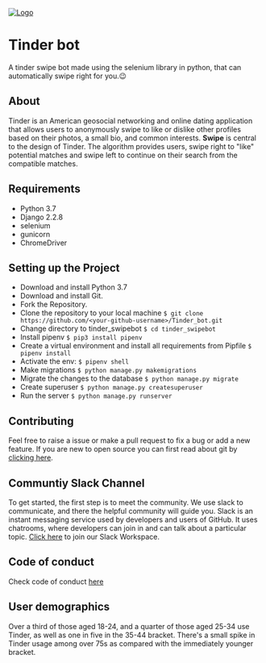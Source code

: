 [![Logo](Logo "Logo")](https://github.com/anubhab-code/Tinder_bot/blob/master/logo.jpg "Logo")

# Tinder bot
A tinder swipe bot made using the selenium library in python, that can automatically swipe right for you.😉


## About
Tinder is an American geosocial networking and online dating application that allows users to anonymously swipe to like or dislike other profiles based on their photos, a small bio, and common interests. **Swipe**  is central to the design of Tinder. The algorithm provides users, swipe right to "like" potential matches and swipe left to continue on their search from the compatible matches.


## Requirements

  * Python 3.7
  * Django 2.2.8
  * selenium
  * gunicorn
  * ChromeDriver

## Setting up the Project

  * Download and install Python 3.7
  * Download and install Git.
  * Fork the Repository.
  * Clone the repository to your local machine `$ git clone https://github.com/<your-github-username>/Tinder_bot.git`
  * Change directory to tinder_swipebot `$ cd tinder_swipebot`
  * Install pipenv `$ pip3 install pipenv`  
  * Create a virtual environment and install all requirements from Pipfile `$ pipenv install`  
  * Activate the env: `$ pipenv shell`
  * Make migrations `$ python manage.py makemigrations`
  * Migrate the changes to the database `$ python manage.py migrate`
  * Create superuser `$ python manage.py createsuperuser`
  * Run the server `$ python manage.py runserver`

## Contributing

Feel free to raise a issue or make a pull request to fix a bug or add a new feature. If you are new to open source you can first read about git by [clicking here](https://www.codecademy.com/learn/learn-git).

## Communtiy Slack Channel

To get started, the first step is to meet the community. We use slack to communicate, and there the helpful community will guide you. Slack is an instant messaging service used by developers and users of GitHub. It uses chatrooms, where developers can join in and can talk about a particular topic. [Click here](https://join.slack.com/t/codingninjas-talk/shared_invite/enQtODI1ODM0NTIzNzMwLTk3ZjMwMDExNWFlMTMyZDdjMjYzOWMzNjFmYzY5YjYyYjYzMmJiNDEyZmZlM2ExMDU0MGUzYzRiMTMyZGFiNDI) to join our Slack Workspace.

## Code of conduct

Check code of conduct [here](https://github.com/shubhdeeprajput/Tinder_bot/blob/master/CODE_OF_CONDUCT.md)
## User demographics
Over a third of those aged 18-24, and a quarter of those aged 25-34 use Tinder, as well as one in five in the 35-44 bracket. There's a small spike in Tinder usage among over 75s as compared with the immediately younger bracket.
